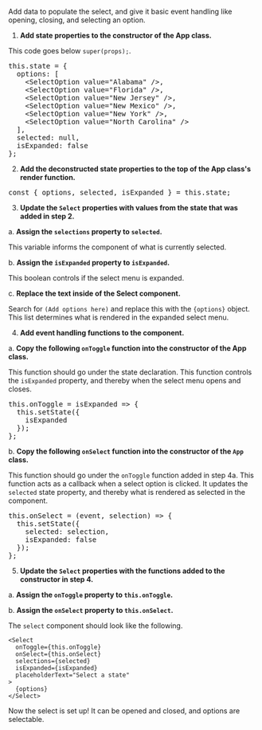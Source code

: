 Add data to populate the select, and give it basic event handling like opening, closing, and selecting an option.

1) **Add state properties to the constructor of the App class.** 

This code goes below `super(props);`.

<pre class="file" data-target="clipboard">
this.state = {
  options: [
    &lt;SelectOption value="Alabama" /&gt;,
    &lt;SelectOption value="Florida" /&gt;,
    &lt;SelectOption value="New Jersey" /&gt;,
    &lt;SelectOption value="New Mexico" /&gt;,
    &lt;SelectOption value="New York" /&gt;,
    &lt;SelectOption value="North Carolina" /&gt;
  ],
  selected: null,
  isExpanded: false
};
</pre>

2) **Add the deconstructed state properties to the top of the App class's render function.** 

<pre class="file" data-target="clipboard">
const { options, selected, isExpanded } = this.state;
</pre>

3) **Update the `Select` properties with values from the state that was added in step 2.** 

a. <strong>Assign the `selections` property to `selected`.</strong> 

This variable informs the component of what is currently selected.

b. <strong>Assign the `isExpanded` property to `isExpanded`.</strong> 

This boolean controls if the select menu is expanded.

c. <strong>Replace the text inside of the Select component.</strong> 

Search for `(Add options here)` and replace this with the `{options}` object. This list determines what is rendered in the expanded select menu.

4) **Add event handling functions to the component.**

  a. <strong>Copy the following `onToggle` function into the constructor of the App class.</strong>
  
  This function should go under the state declaration. This function controls the `isExpanded` property, and thereby when the select menu opens and closes.

<pre class="file" data-target="clipboard">
this.onToggle = isExpanded => {
  this.setState({
    isExpanded
  });
};
</pre>

  b. <strong>Copy the following `onSelect` function into the constructor of the `App` class.</strong> 
  
  This function should go under the `onToggle` function added in step 4a. This function acts as a callback when a select option is clicked. It updates the `selected` state property, and thereby what is rendered as selected in the component.

<pre class="file" data-target="clipboard">
this.onSelect = (event, selection) => {
  this.setState({
    selected: selection,
    isExpanded: false
  });
};
</pre>

5) **Update the `Select` properties with the functions added to the constructor in step 4.**

a. <strong>Assign the `onToggle` property to `this.onToggle`.</strong>

b. <strong>Assign the `onSelect` property to `this.onSelect`.</strong>

The `select` component should look like the following.
```
<Select 
  onToggle={this.onToggle} 
  onSelect={this.onSelect} 
  selections={selected} 
  isExpanded={isExpanded} 
  placeholderText="Select a state"
>
  {options}
</Select>
```

Now the select is set up! It can be opened and closed, and options are selectable.
